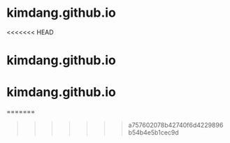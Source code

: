 # kimdang.github.io
<<<<<<< HEAD
# kimdang.github.io
# kimdang.github.io
=======
>>>>>>> a757602078b42740f6d4229896b54b4e5b1cec9d
